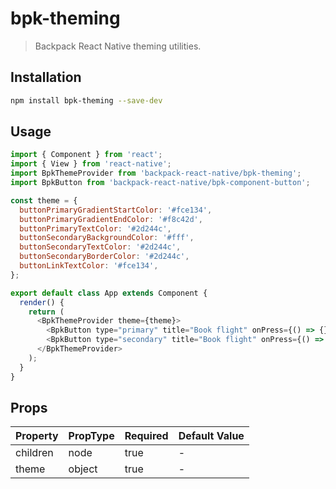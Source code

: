 # bpk-theming

> Backpack React Native theming utilities.

## Installation

```sh
npm install bpk-theming --save-dev
```

## Usage

```js
import { Component } from 'react';
import { View } from 'react-native';
import BpkThemeProvider from 'backpack-react-native/bpk-theming';
import BpkButton from 'backpack-react-native/bpk-component-button';

const theme = {
  buttonPrimaryGradientStartColor: '#fce134',
  buttonPrimaryGradientEndColor: '#f8c42d',
  buttonPrimaryTextColor: '#2d244c',
  buttonSecondaryBackgroundColor: '#fff',
  buttonSecondaryTextColor: '#2d244c',
  buttonSecondaryBorderColor: '#2d244c',
  buttonLinkTextColor: '#fce134',
};

export default class App extends Component {
  render() {
    return (
      <BpkThemeProvider theme={theme}>
        <BpkButton type="primary" title="Book flight" onPress={() => {}} />
        <BpkButton type="secondary" title="Book flight" onPress={() => {}} />
      </BpkThemeProvider>
    );
  }
}
```

## Props

| Property            | PropType  | Required | Default Value |
| -----------         | --------- | -------- | ------------- |
| children            | node      | true     | -             |
| theme               | object    | true     | -             |
